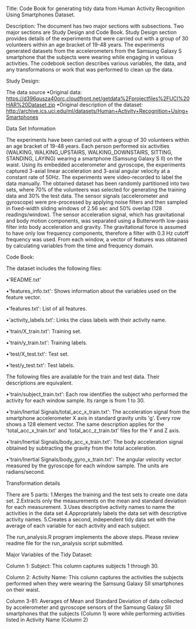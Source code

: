 Title: Code Book for generating tidy data from Human Activity Recognition Using Smartphones Dataset.

Description: The document has two major sections with subsections. Two major sections are Study Design and Code Book. 
Study Design section provides details of the experiments that were carried out with a group of 30 volunteers within an age bracket of 19-48 years. 
The experiments generated datasets from the accelerometers from the Samsung Galaxy S smartphone that the subjects were wearing while engaging in 
various activities.  The codebook section describes various variables, the data, and any transformations or work that was performed to clean up the data.

Study Design:

The data source
•Original data: https://d396qusza40orc.cloudfront.net/getdata%2Fprojectfiles%2FUCI%20HAR%20Dataset.zip
•Original description of the dataset: http://archive.ics.uci.edu/ml/datasets/Human+Activity+Recognition+Using+Smartphones

Data Set Information

The experiments have been carried out with a group of 30 volunteers within an age bracket of 19-48 years. 
Each person performed six activities (WALKING, WALKING_UPSTAIRS, WALKING_DOWNSTAIRS, SITTING, STANDING, LAYING) 
wearing a smartphone (Samsung Galaxy S II) on the waist. Using its embedded accelerometer and gyroscope, 
the experiments captured 3-axial linear acceleration and 3-axial angular velocity at a constant rate of 50Hz. 
The experiments were video-recorded to label the data manually. The obtained dataset has been randomly partitioned into two sets, 
where 70% of the volunteers was selected for generating the training data and 30% the test data. The sensor signals (accelerometer and gyroscope) 
were pre-processed by applying noise filters and then sampled in fixed-width sliding windows of 2.56 sec and 50% overlap (128 readings/window). 
The sensor acceleration signal, which has gravitational and body motion components, was separated using a Butterworth low-pass filter into 
body acceleration and gravity. The gravitational force is assumed to have only low frequency components, therefore a filter with 0.3 Hz cutoff 
frequency was used. From each window, a vector of features was obtained by calculating variables from the time and frequency domain.

Code Book:

The dataset includes the following files:

•'README.txt'


•'features_info.txt': Shows information about the variables used on the feature vector.


•'features.txt': List of all features.


•'activity_labels.txt': Links the class labels with their activity name.


•'train/X_train.txt': Training set.


•'train/y_train.txt': Training labels.


•'test/X_test.txt': Test set.


•'test/y_test.txt': Test labels.


The following files are available for the train and test data. Their descriptions are equivalent.

•'train/subject_train.txt': Each row identifies the subject who performed the activity for each window sample. Its range is from 1 to 30.


•'train/Inertial Signals/total_acc_x_train.txt': The acceleration signal from the smartphone accelerometer X axis in standard gravity units 'g'. 
Every row shows a 128 element vector. The same description applies for the 'total_acc_x_train.txt' and 'total_acc_z_train.txt' files for the Y and Z axis.


•'train/Inertial Signals/body_acc_x_train.txt': The body acceleration signal obtained by subtracting the gravity from the total acceleration.


•'train/Inertial Signals/body_gyro_x_train.txt': The angular velocity vector measured by the gyroscope for each window sample. The units are radians/second.


Transformation details

There are 5 parts:
1.Merges the training and the test sets to create one data set. 
2.Extracts only the measurements on the mean and standard deviation for each measurement.
3.Uses descriptive activity names to name the activities in the data set
4.Appropriately labels the data set with descriptive activity names.
5.Creates a second, independent tidy data set with the average of each variable for each activity and each subject.

The run_analysis.R program implements the above steps. Please review readme file for the run_analysis script submitted. 

Major Variables of the Tidy Dataset:

Column 1: Subject: This column captures subjects 1 through 30. 

Column 2: Activity Name: This column captures the activities the subjects performed when they were wearing the Samsung Galaxy SII smartphones on their waist. 

Column 3-81: Averages of Mean and Standard Deviation of data collected by accelerometer and gyroscope sensors of the Samsung Galaxy SII smartphones that the 
subjects (Column 1) wore while performing activities listed in Activity Name (Column 2)







